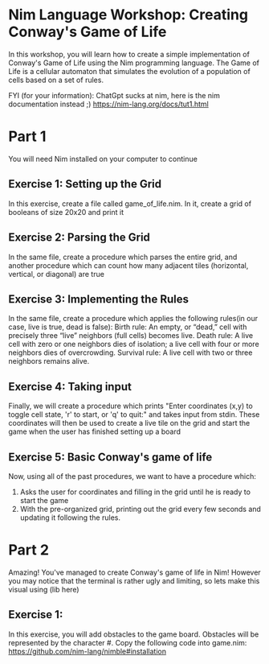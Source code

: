 # Nim Language Workshop: Creating Conway's Game of Life

In this workshop, you will learn how to create a simple implementation of Conway's Game of Life using the Nim programming language. The Game of Life is a cellular automaton that simulates the evolution of a population of cells based on a set of rules.

FYI (for your information): ChatGpt sucks at nim, here is the nim documentation instead ;) 
https://nim-lang.org/docs/tut1.html

# Part 1

You will need Nim installed on your computer to continue

## Exercise 1: Setting up the Grid

In this exercise, create a file called game_of_life.nim. In it, create a grid of booleans of size 20x20 and print it

## Exercise 2: Parsing the Grid

In the same file, create a procedure which parses the entire grid, and another procedure which can count how many adjacent tiles (horizontal, vertical, or diagonal) are true

## Exercise 3: Implementing the Rules

In the same file, create a procedure which applies the following rules(in our case, live is true, dead is false):
Birth rule: An empty, or “dead,” cell with precisely three “live” neighbors (full cells) becomes live.
Death rule: A live cell with zero or one neighbors dies of isolation; a live cell with four or more neighbors dies of overcrowding.
Survival rule: A live cell with two or three neighbors remains alive.

## Exercise 4: Taking input

Finally, we will create a procedure which prints "Enter coordinates (x,y) to toggle cell state, 'r' to start, or 'q' to quit:" and takes input from stdin. These coordinates will then be used to create a live tile on the grid and start the game when the user has finished setting up a board

## Exercise 5: Basic Conway's game of life

Now, using all of the past procedures, we want to have a procedure which:
1. Asks the user for coordinates and filling in the grid until he is ready to start the game
2. With the pre-organized grid, printing out the grid every few seconds and updating it following the rules.

# Part 2

Amazing! You've managed to create Conway's game of life in Nim! However you may notice that the terminal is rather ugly and limiting, so lets make this visual using (lib here)

## Exercise 1:  ##
In this exercise, you will add obstacles to the game board. Obstacles will be represented by the character #. Copy the following code into game.nim:
https://github.com/nim-lang/nimble#installation
